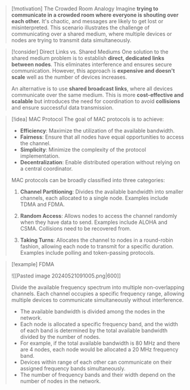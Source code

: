 > [!motivation] The Crowded Room Analogy
> Imagine **trying to communicate in a crowded room where everyone is shouting over each other.** It's chaotic, and messages are likely to get lost or misinterpreted. This scenario illustrates the challenge of communicating over a shared medium, where multiple devices or nodes are trying to transmit data simultaneously.

> [!consider] Direct Links vs. Shared Mediums
> One solution to the shared medium problem is to establish **direct, dedicated links between nodes**. This eliminates interference and ensures secure communication. However, this approach is **expensive and doesn't scale** well as the number of devices increases.
> 
> An alternative is to use **shared broadcast links**, where all devices communicate over the same medium. This is more **cost-effective and scalable** but introduces the need for coordination to avoid **collisions** and ensure successful data transmission.

> [!idea] MAC Protocol
> The goal of MAC protocols is to achieve:
> - **Efficiency**: Maximize the utilization of the available bandwidth.
> - **Fairness**: Ensure that all nodes have equal opportunities to access the channel.
> - **Simplicity**: Minimize the complexity of the protocol implementation.
> - **Decentralization**: Enable distributed operation without relying on a central coordinator.
> 
> MAC protocols can be broadly classified into three categories:
> 
> 1. **Channel Partitioning**: Divides the available bandwidth into smaller channels, each allocated to a single node. Examples include TDMA and FDMA.
> 
> 2. **Random Access**: Allows nodes to access the channel randomly when they have data to send. Examples include ALOHA and CSMA. Collisions need to be recovered from. 
> 
> 3. **Taking Turns**: Allocates the channel to nodes in a round-robin fashion, allowing each node to transmit for a specific duration. Examples include polling and token-passing protocols.


> [!example] FDMA
> 
> ![[Pasted image 20240521091005.png|600]]
> 
> Divide the available frequency spectrum into multiple non-overlapping channels. Each channel occupies a specific frequency range, allowing multiple devices to communicate simultaneously without interference.
> 
> - The available bandwidth is divided among the nodes in the network.
> - Each node is allocated a specific frequency band, and the width of each band is determined by the total available bandwidth divided by the number of nodes.
> - For example, if the total available bandwidth is 80 MHz and there are 4 nodes, each node would be allocated a 20 MHz frequency band.
> - Devices within range of each other can communicate on their assigned frequency bands simultaneously.
> - The number of frequency bands and their width depend on the number of nodes in the network.


